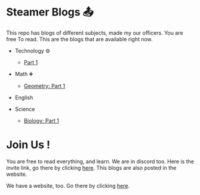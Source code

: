 # Steamer Blogs 📤

This repo has blogs of different subjects, made my our officers. You are free To read. This are the blogs that are available right now.

- Technology ⚙️
  - [Part 1](https://github.com/STEAMer-Academy/Steamer-Blogs/blob/main/Technology/Part%201/Part%201.md)
 
- Math ➕
  - [Geometry: Part 1](https://github.com/STEAMer-Academy/Steamer-Blogs/blob/main/Geometry/Part%201/GEOMETRY.md)

- English

- Science
  - [Biology: Part 1](https://github.com/STEAMer-Academy/Steamer-Blogs/blob/main/Biology/Part%201/BIOLOGY.md)



# Join Us !

You are free to read everything, and learn. We are in discord too. Here is the invite link, go there by clicking [here](https://discord.gg/HNhjQAfq9U). This blogs are also posted in the website. 

We have a website, too. Go there by clicking [here](https://steamer.wordpress.com).


